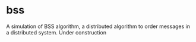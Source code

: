 bss
===

A simulation of BSS algorithm, a distributed algorithm to order messages in a distributed system. Under construction 
